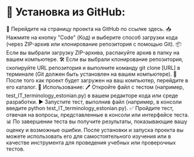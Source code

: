 # 🚀 Установка из GitHub:
🌟 Перейдите на страницу проекта на GitHub по ссылке здесь.
📥 Нажмите на кнопку "Code" (Код) и выберите способ загрузки кода (через ZIP-архив или клонирование репозитория с помощью Git).
📦 Если вы выбрали загрузку ZIP-архива, распакуйте архив в папку на вашем компьютере.
🛠️ Если вы выбрали клонирование репозитория, скопируйте URL репозитория и выполните команду git clone [URL] в терминале (Git должен быть установлен на вашем компьютере).
📂 После того как проект будет загружен на ваш компьютер, перейдите в его каталог.
📝 Использование:
🖊️ Откройте файл с тестом (например, test_IT_terminology_estonian.py) в вашем редакторе кода или среде разработки.
▶️ Запустите тест, выполнив файл (например, в консоли введите python test_IT_terminology_estonian.py).
✅ Пройдите тест, отвечая на вопросы, представленные в консоли или интерфейсе теста.
📊 По завершении теста вы получите результаты, показывающие вашу оценку и возможные ошибки.
После установки и запуска проекта вы можете использовать его для самостоятельного изучения или в качестве инструмента для проведения учебных или проверочных тестов.
